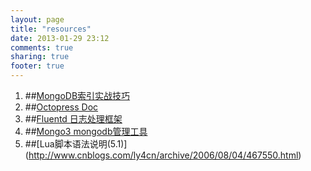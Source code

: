 ```yaml
---
layout: page
title: "resources"
date: 2013-01-29 23:12
comments: true
sharing: true
footer: true
---
```


1. ##[MongoDB索引实战技巧](http://blog.nosqlfan.com/html/3656.html)
2. ##[Octopress Doc](http://octopress.org/docs/)
3. ##[Fluentd 日志处理框架](http://fluentd.org/)
4. ##[Mongo3 mongodb管理工具](https://github.com/derailed/mongo3)
5. ##[Lua脚本语法说明(5.1)] (http://www.cnblogs.com/ly4cn/archive/2006/08/04/467550.html)
